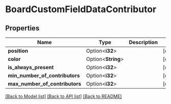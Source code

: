 # BoardCustomFieldDataContributor

## Properties

Name | Type | Description | Notes
------------ | ------------- | ------------- | -------------
**position** | Option<**i32**> |  | [optional]
**color** | Option<**String**> |  | [optional]
**is_always_present** | Option<**i32**> |  | [optional]
**min_number_of_contributors** | Option<**i32**> |  | [optional]
**max_number_of_contributors** | Option<**i32**> |  | [optional]

[[Back to Model list]](../README.md#documentation-for-models) [[Back to API list]](../README.md#documentation-for-api-endpoints) [[Back to README]](../README.md)


